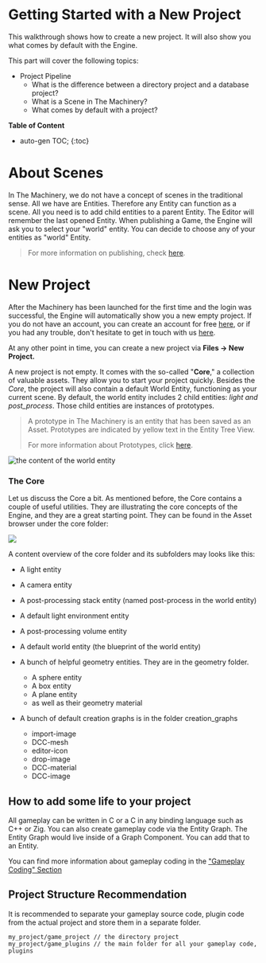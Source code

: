 # Getting Started with a New Project

This walkthrough shows how to create a new project. It will also show you what comes by default with the Engine.

This part will cover the following topics:

- Project Pipeline
  - What is the difference between a directory project and a database project?
  - What is a Scene in The Machinery?
  - What comes by default with a project?


**Table of Content**

* auto-gen TOC;
{:toc}

# About Scenes

In The Machinery, we do not have a concept of scenes in the traditional sense. All we have are Entities. Therefore any Entity can function as a scene. All you need is to add child entities to a parent Entity. The Editor will remember the last opened Entity. 
When publishing a Game, the Engine will ask you to select your "world" entity. You can decide to choose any of your entities as "world" Entity.

> For more information on publishing, check [here]({{base_url}}editing_workflows/publish.html).

# New Project

After the Machinery has been launched for the first time and the login was successful, the Engine will automatically show you a new empty project. If you do not have an account, you can create an account for free [here](https://ourmachinery.com/sign-up.html), or if you had any trouble, don't hesitate to get in touch with us [here](mailto:ping@ourmachinery.com). 

At any other point in time, you can create a new project via **Files → New Project.**

A new project is not empty. It comes with the so-called "**Core**," a collection of valuable assets. They allow you to start your project quickly. Besides the *Core*, the project will also contain a default World Entity, functioning as your current scene. By default, the world entity includes 2 child entities: *light and post_process*. Those child entities are instances of prototypes. 

> A prototype in The Machinery is an entity that has been saved as an Asset. Prototypes are indicated by yellow text in the Entity Tree View. 
>
> For more information about Prototypes, click [here]({{base_url}}editing_workflows/prototype_workflow/index.html).


![the content of the world entity](https://paper-attachments.dropbox.com/s_09462F237550F87F4C86951FAA779F713337E632E917FE6E6B8E3406BD58F125_1615455893513_image.png)


### The Core
Let us discuss the Core a bit. As mentioned before, the Core contains a couple of useful utilities. They are illustrating the core concepts of the Engine, and they are a great starting point. They can be found in the Asset browser under the core folder:

![](https://paper-attachments.dropbox.com/s_09462F237550F87F4C86951FAA779F713337E632E917FE6E6B8E3406BD58F125_1615456601483_image.png)


A content overview of the core folder and its subfolders may looks like this:

- A light entity

- A camera entity

- A post-processing stack entity (named post-process in the world entity)

- A default light environment entity

- A post-processing volume entity

- A default world entity (the blueprint of the world entity)

- A bunch of helpful geometry entities. They are in the geometry folder.

  - A sphere entity
  - A box entity
  - A plane entity
  - as well as their geometry material

- A bunch of default creation graphs is in the folder creation_graphs

  - import-image
  - DCC-mesh
  - editor-icon
  - drop-image
  - DCC-material
  - DCC-image

  

## How to add some life to your project

All gameplay can be written in C or a C in any binding language such as C++ or Zig. You can also create gameplay code via the Entity Graph. The Entity Graph would live inside of a Graph Component. You can add that to an Entity. 

You can find more information about gameplay coding in the ["Gameplay Coding" Section]({{base_url}}gameplay_coding/index.html)



## Project Structure Recommendation

It is recommended to separate your gameplay source code, plugin code from the actual project and store them in a separate folder.

```
my_project/game_project // the directory project
my_project/game_plugins // the main folder for all your gameplay code, plugins
```



